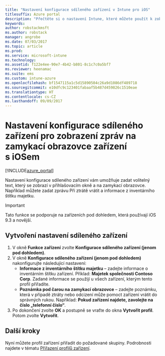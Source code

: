 ```yaml
---
title: "Nastavení konfigurace sdíleného zařízení v Intune pro iOS"
titlesuffix: Azure portal
description: "Přečtěte si o nastavení Intune, které můžete použít k zobrazení informací na zamykací obrazovce zařízení s iOSem."
keywords: 
author: robstackmsft
ms.author: robstack
manager: angrobe
ms.date: 07/03/2017
ms.topic: article
ms.prod: 
ms.service: microsoft-intune
ms.technology: 
ms.assetid: f122e4ee-90e7-4b42-b801-8c1c7c0a5bf7
ms.reviewer: heenamac
ms.suite: ems
ms.custom: intune-azure
ms.openlocfilehash: bf1547115a1c5d15890504c26a9d1086df489718
ms.sourcegitcommit: e10dfc9c123401fabaaf5b487d459826c1510eae
ms.translationtype: HT
ms.contentlocale: cs-CZ
ms.lasthandoff: 09/09/2017
---
```

# <a name="shared-device-configuration-settings-to-display-messages-on-the-ios-device-lock-screen"></a>Nastavení konfigurace sdíleného zařízení pro zobrazení zpráv na zamykací obrazovce zařízení s iOSem

[!INCLUDE[azure_portal](./includes/azure_portal.md)]

Nastavení konfigurace sdíleného zařízení vám umožňuje zadat volitelný text, který se zobrazí v přihlašovacím okně a na zamykací obrazovce. Například můžete zadat zprávu Při ztrátě vrátit a informace z inventárního štítku majetku. 

>[!IMPORTANT]
> Tato funkce se podporuje na zařízeních pod dohledem, která používají iOS 9.3 a novější.

## <a name="create-shared-device-settings"></a>Vytvoření nastavení sdíleného zařízení

1. V okně **Funkce zařízení** zvolte **Konfigurace sdíleného zařízení (jenom pod dohledem)**.
2. V okně **Konfigurace sdíleného zařízení (jenom pod dohledem)** nakonfigurujte následující nastavení:
    - **Informace z inventárního štítku majetku** – zadejte informace o inventárním štítku zařízení. Příklad: **Majetek společnosti Contoso Corp**. Zadané informace se použijí u všech zařízení, kterým tento profil přiřadíte.
    - **Poznámka pod čarou na zamykací obrazovce** – zadejte poznámku, která v případě ztráty nebo odcizení může pomoct zařízení vrátit do správných rukou. Například: **Pokud zařízení najdete, zavolejte na číslo „telefonní číslo“**.
3. Po dokončení zvolte **OK** a postupně se vraťte do okna **Vytvořit profil**. Potom zvolte **Vytvořit**. 


## <a name="next-steps"></a>Další kroky

Nyní můžete profil zařízení přiřadit do požadované skupiny. Podrobnosti najdete v tématu [Přiřazení profilů zařízení](device-profile-assign.md).
